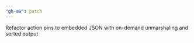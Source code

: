 ```yaml
---
"gh-aw": patch
---
```


Refactor action pins to embedded JSON with on-demand unmarshaling and sorted output
